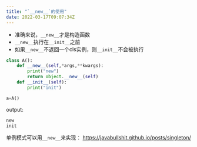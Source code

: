 ```yaml
---
title: "`__new__`的使用"
date: 2022-03-17T09:07:34Z
---
```

 - 准确来说，`__new__`才是构造函数
 - `__new__`执行在`__init__`之前
 - 如果`__new__`不返回一个cls实例，则`__init__`不会被执行

```python
class A():
    def __new__(self,*args,**kwargs):
        print("new")
        return object.__new__(self)
    def __init__(self):
        print("init")

a=A()
```
output:
```bash
new
init
```

单例模式可以用`__new__`来实现： https://javabullshit.github.io/posts/singleton/
